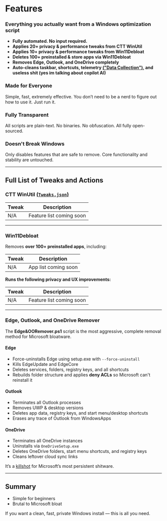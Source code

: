 # Features

###  Everything you actually want from a Windows optimization script

* **Fully automated. No input required.**
* **Applies 20+ privacy & performance tweaks from CTT WinUtil**
* **Applies 10+ privacy & performance tweaks from Win11Debloat**
* **Deletes 100+ preinstalled & store apps via Win11Debloat**
* **Removes Edge, Outlook, and OneDrive completely**
* **Auto-cleans taskbar, shortcuts, telemetry [("Data Collection")](https://en.wikipedia.org/wiki/Spyware), and useless shit (yes im talking about copilot AI)**

###  Made for Everyone

Simple, fast, extremely effective. You don’t need to be a nerd to figure out how to use it. Just run it.

###  Fully Transparent

All scripts are plain-text. No binaries. No obfuscation. All fully open-sourced.

###  Doesn't Break Windows

Only disables features that are safe to remove. Core functionality and stability are untouched.

---

##  Full List of Tweaks and Actions

###  CTT WinUtil [(`Tweaks.json`)](https://raw.githubusercontent.com/BuzzedHoney/Test/main/Tweaks.json)

| Tweak                                 | Description                                        |
| ------------------------------------- | -------------------------------------------------- |
| N/A                                   | Feature list coming soon                           |

---

###  Win11Debloat

Removes **over 100+ preinstalled apps**, including:

| Tweak                                 | Description                                        |
| ------------------------------------- | -------------------------------------------------- |
| N/A                                   | App list coming soon                               |

**Runs the following privacy and UX improvements:**

| Tweak                                 | Description                                        |
| ------------------------------------- | -------------------------------------------------- |
| N/A                                   | Feature list coming soon                           |

---

###  Edge, Outlook, and OneDrive Remover

The **Edge\&OORemover.ps1** script is the most aggressive, complete removal method for Microsoft bloatware.

####  Edge

* Force-uninstalls Edge using setup.exe with `--force-uninstall`
* Kills EdgeUpdate and EdgeCore
* Deletes services, folders, registry keys, and all shortcuts
* Rebuilds folder structure and applies **deny ACLs** so Microsoft can't reinstall it

####  Outlook

* Terminates all Outlook processes
* Removes UWP & desktop versions
* Deletes app data, registry keys, and start menu/desktop shortcuts
* Erases any trace of Outlook from WindowsApps

####   OneDrive

* Terminates all OneDrive instances
* Uninstalls via `OneDriveSetup.exe`
* Deletes OneDrive folders, start menu shortcuts, and registry keys
* Cleans leftover cloud sync links

It’s a [killshot](https://www.youtube.com/watch?v=FxQTY-W6GIo) for Microsoft’s most persistent shitware.

---

##  Summary

* Simple for beginners
* Brutal to Microsoft bloat

If you want a clean, fast, private Windows install — this is all you need.
